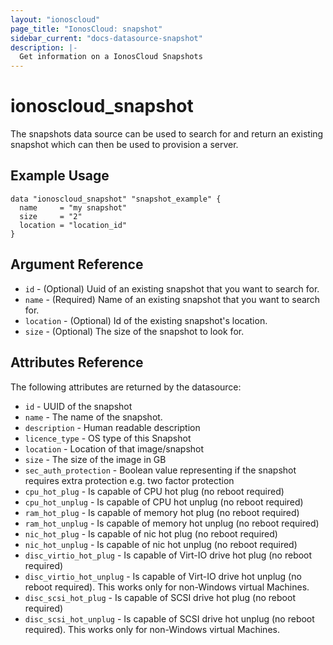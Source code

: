 ```yaml
---
layout: "ionoscloud"
page_title: "IonosCloud: snapshot"
sidebar_current: "docs-datasource-snapshot"
description: |-
  Get information on a IonosCloud Snapshots
---
```


# ionoscloud\_snapshot

The snapshots data source can be used to search for and return an existing snapshot which can then be used to provision a server.

## Example Usage

```hcl
data "ionoscloud_snapshot" "snapshot_example" {
  name     = "my snapshot"
  size     = "2"
  location = "location_id"
}
```

## Argument Reference

 * `id` - (Optional) Uuid of an existing snapshot that you want to search for.
 * `name` - (Required) Name of an existing snapshot that you want to search for.
 * `location` - (Optional) Id of the existing snapshot's location.
 * `size` - (Optional) The size of the snapshot to look for.


## Attributes Reference

The following attributes are returned by the datasource:

* `id` - UUID of the snapshot
* `name` - The name of the snapshot.
* `description` - Human readable description
* `licence_type` - OS type of this Snapshot
* `location` - Location of that image/snapshot
* `size` - The size of the image in GB
* `sec_auth_protection` - Boolean value representing if the snapshot requires extra protection e.g. two factor protection
* `cpu_hot_plug` -  Is capable of CPU hot plug (no reboot required)
* `cpu_hot_unplug` -  Is capable of CPU hot unplug (no reboot required)
* `ram_hot_plug` -  Is capable of memory hot plug (no reboot required)
* `ram_hot_unplug` -  Is capable of memory hot unplug (no reboot required)
* `nic_hot_plug` -  Is capable of nic hot plug (no reboot required)
* `nic_hot_unplug` -  Is capable of nic hot unplug (no reboot required)
* `disc_virtio_hot_plug` -  Is capable of Virt-IO drive hot plug (no reboot required)
* `disc_virtio_hot_unplug` -  Is capable of Virt-IO drive hot unplug (no reboot required). This works only for non-Windows virtual Machines.
* `disc_scsi_hot_plug` -  Is capable of SCSI drive hot plug (no reboot required)
* `disc_scsi_hot_unplug` -  Is capable of SCSI drive hot unplug (no reboot required). This works only for non-Windows virtual Machines.
